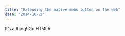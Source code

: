 ```yaml
---
title: "Extending the native menu button on the web"
date: "2014-10-29"
---
```


It’s a thing! Go HTML5.
